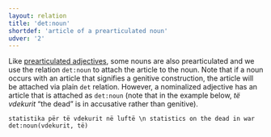 ```yaml
---
layout: relation
title: 'det:noun'
shortdef: 'article of a prearticulated noun'
udver: '2'
---
```


Like [prearticulated adjectives](det-adj.html), some nouns are also prearticulated
and we use the relation `det:noun` to attach the article to the noun. Note that if a noun occurs
with an article that signifies a genitive construction, the article will be attached via plain
`det` relation. However, a nominalized adjective has an article that is attached as `det:noun`
(note that in the example below, _të vdekurit_ “the dead” is in accusative rather than genitive).

~~~ sdparse
statistika për të vdekurit në luftë \n statistics on the dead in war
det:noun(vdekurit, të)
~~~

<!-- Interlanguage links updated Čt lis 12 09:43:23 CET 2020 -->
